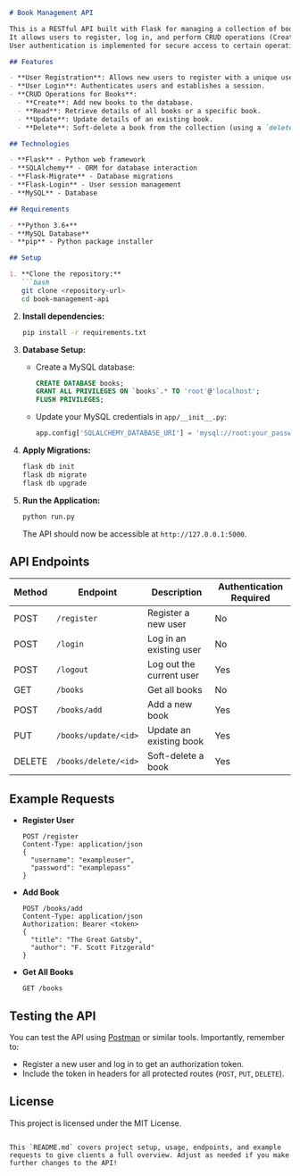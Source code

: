 ```markdown
# Book Management API

This is a RESTful API built with Flask for managing a collection of books.
It allows users to register, log in, and perform CRUD operations (Create, Read, Update, Delete) on book entries.
User authentication is implemented for secure access to certain operations.

## Features

- **User Registration**: Allows new users to register with a unique username and password.
- **User Login**: Authenticates users and establishes a session.
- **CRUD Operations for Books**:
  - **Create**: Add new books to the database.
  - **Read**: Retrieve details of all books or a specific book.
  - **Update**: Update details of an existing book.
  - **Delete**: Soft-delete a book from the collection (using a `deleted_at` field).

## Technologies

- **Flask** - Python web framework
- **SQLAlchemy** - ORM for database interaction
- **Flask-Migrate** - Database migrations
- **Flask-Login** - User session management
- **MySQL** - Database

## Requirements

- **Python 3.6+**
- **MySQL Database**
- **pip** - Python package installer

## Setup

1. **Clone the repository:**
   ```bash
   git clone <repository-url>
   cd book-management-api
   ```

2. **Install dependencies:**
   ```bash
   pip install -r requirements.txt
   ```

3. **Database Setup:**

   - Create a MySQL database:
     ```sql
     CREATE DATABASE books;
     GRANT ALL PRIVILEGES ON `books`.* TO 'root'@'localhost';
     FLUSH PRIVILEGES;
     ```
   - Update your MySQL credentials in `app/__init__.py`:
     ```python
     app.config['SQLALCHEMY_DATABASE_URI'] = 'mysql://root:your_password@localhost/books'
     ```

4. **Apply Migrations:**
   ```bash
   flask db init
   flask db migrate
   flask db upgrade
   ```

5. **Run the Application:**
   ```bash
   python run.py
   ```

   The API should now be accessible at `http://127.0.0.1:5000`.

## API Endpoints

| Method | Endpoint             | Description              | Authentication Required |
|--------|-----------------------|--------------------------|-------------------------|
| POST   | `/register`           | Register a new user      | No                      |
| POST   | `/login`              | Log in an existing user  | No                      |
| POST   | `/logout`             | Log out the current user | Yes                     |
| GET    | `/books`              | Get all books            | No                      |
| POST   | `/books/add`          | Add a new book           | Yes                     |
| PUT    | `/books/update/<id>`  | Update an existing book  | Yes                     |
| DELETE | `/books/delete/<id>`  | Soft-delete a book       | Yes                     |

## Example Requests

- **Register User**
  ```http
  POST /register
  Content-Type: application/json
  {
    "username": "exampleuser",
    "password": "examplepass"
  }
  ```

- **Add Book**
  ```http
  POST /books/add
  Content-Type: application/json
  Authorization: Bearer <token>
  {
    "title": "The Great Gatsby",
    "author": "F. Scott Fitzgerald"
  }
  ```

- **Get All Books**
  ```http
  GET /books
  ```

## Testing the API

You can test the API using [Postman](https://www.postman.com/) or similar tools. Importantly, remember to:
- Register a new user and log in to get an authorization token.
- Include the token in headers for all protected routes (`POST`, `PUT`, `DELETE`).

## License

This project is licensed under the MIT License.
```

This `README.md` covers project setup, usage, endpoints, and example requests to give clients a full overview. Adjust as needed if you make further changes to the API!